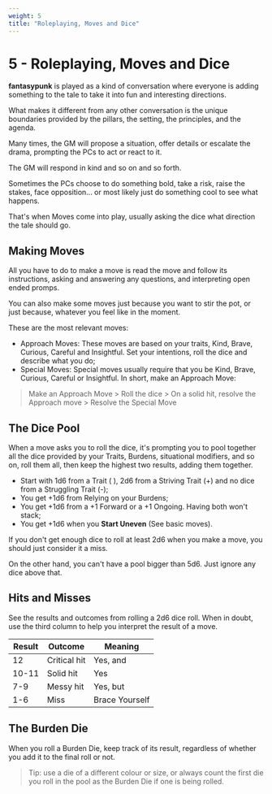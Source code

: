 ```yaml
---
weight: 5
title: "Roleplaying, Moves and Dice"
---
```


# 5 - Roleplaying, Moves and Dice

**fantasypunk** is played as a kind of conversation where everyone is adding something to the tale to take it into fun and interesting directions.

What makes it different from any other conversation is the unique boundaries provided by the pillars, the setting, the principles, and the agenda.

Many times, the GM will propose a situation, offer details or escalate the drama, prompting the PCs to act or react to it.

The GM will respond in kind and so on and so forth.

Sometimes the PCs choose to do something bold, take a risk, raise the stakes, face opposition... or most likely just do something cool to see what happens.

That's when Moves come into play, usually asking the dice what direction the tale should go.

## Making Moves

All you have to do to make a move is read the move and follow its instructions, asking and answering any questions, and interpreting open ended promps.

You can also make some moves just because you want to stir the pot, or just because, whatever you feel like in the moment.

These are the most relevant moves:

- Approach Moves: These moves are based on your traits, Kind, Brave, Curious, Careful and Insightful. Set your intentions, roll the dice and describe what you do;
- Special Moves: Special moves usually require that you be Kind, Brave, Curious, Careful or Insightful. In short, make an Approach Move:

> Make an Approach Move > Roll the dice > On a solid hit, resolve the Approach move > Resolve the Special Move

## The Dice Pool

When a move asks you to roll the dice, it's prompting you to pool together all the dice provided by your Traits, Burdens, situational modifiers, and so on, roll them all, then keep the highest two results, adding them together.

- Start with 1d6 from a Trait ( ), 2d6 from a Striving Trait (+) and no dice from a Struggling Trait (-);
- You get +1d6 from Relying on your Burdens;
- You get +1d6 from a +1 Forward or a +1 Ongoing. Having both won't stack;
- You get +1d6 when you **Start Uneven** (See basic moves).

If you don't get enough dice to roll at least 2d6 when you make a move, you should just consider it a miss.

On the other hand, you can't have a pool bigger than 5d6. Just ignore any dice above that.

## Hits and Misses

See the results and outcomes from rolling a 2d6 dice roll. When in doubt, use the third column to help you interpret the result of a move. 


Result | Outcome | Meaning
---------|----------|---------
 12    | Critical hit | Yes, and
 10-11 | Solid hit | Yes
 7-9 | Messy hit | Yes, but
 1-6 | Miss | Brace Yourself

## The Burden Die

When you roll a Burden Die, keep track of its result, regardless of whether you add it to the final roll or not.

> Tip: use a die of a different colour or size, or always count the first die you roll in the pool as the Burden Die if one is being rolled.